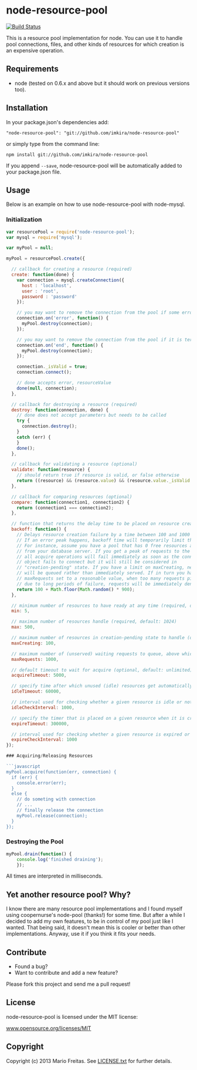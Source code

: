 node-resource-pool
==================

[![Build Status](https://travis-ci.org/imkira/node-resource-pool.png)](https://travis-ci.org/imkira/node-resource-pool)

This is a resource pool implementation for node.
You can use it to handle pool connections, files, and other kinds of resources
for which creation is an expensive operation.

## Requirements

* node (tested on 0.6.x and above but it should work on previous versions too).

## Installation

In your package.json's dependencies add:

```shell
"node-resource-pool": "git://github.com/imkira/node-resource-pool"
```

or simply type from the command line:

```shell
npm install git://github.com/imkira/node-resource-pool
```

If you append ```--save```, node-resource-pool will be automatically added to
your package.json file.

## Usage

Below is an example on how to use node-resource-pool with node-mysql.

### Initialization

```javascript
var resourcePool = require('node-resource-pool');
var mysql = require('mysql');

var myPool = null;

myPool = resourcePool.create({

  // callback for creating a resource (required)
  create: function(done) {
    var connection = mysql.createConnection({
      host : 'localhost',
      user : 'root',
      password : 'password'
    });

    // you may want to remove the connection from the pool if some error happens
    connection.on('error', function() {
      myPool.destroy(connection);
    });

    // you may want to remove the connection from the pool if it is terminated
    connection.on('end', function() {
      myPool.destroy(connection);
    });

    connection._isValid = true;
    connection.connect();

    // done accepts error, resourceValue
    done(null, connection);
  },

  // callback for destroying a resource (required)
  destroy: function(connection, done) {
    // done does not accept parameters but needs to be called
    try {
      connection.destroy();
    }
    catch (err) {
    }
    done();
  },

  // callback for validating a resource (optional)
  validate: function(resource) {
    // should return true if resource is valid, or false otherwise
    return ((resource) && (resource.value) && (resource.value._isValid === true));
  },

  // callback for comparing resources (optional)
  compare: function(connection1, connection2) {
    return (connection1 === connection2);
  },

  // function that returns the delay time to be placed on resource creation failure (optional)
  backoff: function() {
    // Delays resource creation failure by a time between 100 and 1000 milliseconds.
    // If an error peak happens, backoff time will temporarily limit the rate at which requets are served.
    // For instance, assume you have a pool that has 0 free resources and that you are currently disconnected
    // from your database server. If you get a peak of requests to the pool,
    // all acquire operations will fail immediately as soon as the connection
    // object fails to connect but it will still be considered in
    // "creation-pending" state. If you have a limit on maxCreating, new requests
    // will be queued rather than immediately served. If in turn you have
    // maxRequests set to a reasonable value, when too many requests pile up
    // due to long periods of failure, requests will be immediately denied.
    return 100 + Math.floor(Math.random() * 900);
  },

  // minimum number of resources to have ready at any time (required, default: 0)
  min: 5,

  // maximum number of resources handle (required, default: 1024)
  max: 500,

  // maximum number of resources in creation-pending state to handle (optional, default: unlimited)
  maxCreating: 100,

  // maximum number of (unserved) waiting requests to queue, above which requests are automatically denied (optional, default: unlimited)
  maxRequests: 1000,

  // default timeout to wait for acquire (optional, default: unlimited)
  acquireTimeout: 5000,

  // specify time after which unused (idle) resources get automatically destroyed (optional, default: disabled)
  idleTimeout: 60000,

  // interval used for checking whether a given resource is idle or not (optional, default: 1000)
  idleCheckInterval: 1000,

  // specify the timer that is placed on a given resource when it is created; if resource is not being used and this time is reached the resource is automatically destroyed (optional, default: disabled)
  expireTimeout: 300000,

  // interval used for checking whether a given resource is expired or not (optional, default: 1000)
  expireCheckInterval: 1000
});

### Acquiring/Releasing Resources

```javascript
myPool.acquire(function(err, connection) {
  if (err) {
    console.error(err);
  }
  else {
    // do someting with connection
    // ...
    // finally release the connection
    myPool.release(connection);
  }
});
```

### Destroying the Pool

```javascript
myPool.drain(function() {
    console.log('finished draining');
    });
```

All times are interpreted in milliseconds.

## Yet another resource pool? Why?

I know there are many resource pool implementations and I found myself using
coopernurse's node-pool (thanks!) for some time. But after a while I decided to
add my own features, to be in control of my pool just like I wanted.
That being said, it doesn't mean this is cooler or better than other
implementations. Anyway, use it if you think it fits your needs.

## Contribute

* Found a bug?
* Want to contribute and add a new feature?

Please fork this project and send me a pull request!

## License

node-resource-pool is licensed under the MIT license:

www.opensource.org/licenses/MIT

## Copyright

Copyright (c) 2013 Mario Freitas. See
[LICENSE.txt](http://github.com/imkira/node-resource-pool/blob/master/LICENSE.txt)
for further details.
